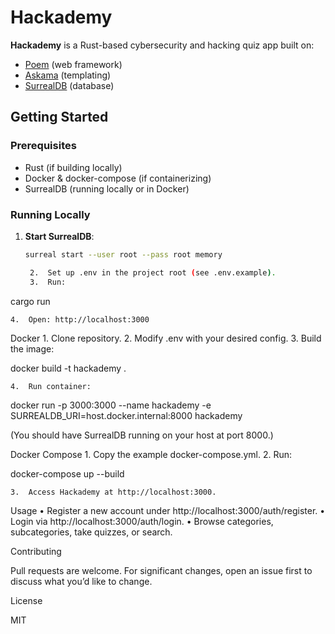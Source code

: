 # Hackademy

**Hackademy** is a Rust-based cybersecurity and hacking quiz app built on:
- [Poem](https://github.com/poem-web/poem) (web framework)
- [Askama](https://github.com/djc/askama) (templating)
- [SurrealDB](https://surrealdb.com) (database)

## Getting Started

### Prerequisites
- Rust (if building locally)
- Docker & docker-compose (if containerizing)
- SurrealDB (running locally or in Docker)

### Running Locally
1. **Start SurrealDB**:
   ```bash
   surreal start --user root --pass root memory

	2.	Set up .env in the project root (see .env.example).
	3.	Run:

cargo run


	4.	Open: http://localhost:3000

Docker
	1.	Clone repository.
	2.	Modify .env with your desired config.
	3.	Build the image:

docker build -t hackademy .


	4.	Run container:

docker run -p 3000:3000 --name hackademy -e SURREALDB_URI=host.docker.internal:8000 hackademy

(You should have SurrealDB running on your host at port 8000.)

Docker Compose
	1.	Copy the example docker-compose.yml.
	2.	Run:

docker-compose up --build


	3.	Access Hackademy at http://localhost:3000.

Usage
	•	Register a new account under http://localhost:3000/auth/register.
	•	Login via http://localhost:3000/auth/login.
	•	Browse categories, subcategories, take quizzes, or search.

Contributing

Pull requests are welcome. For significant changes, open an issue first to discuss what you’d like to change.

License

MIT